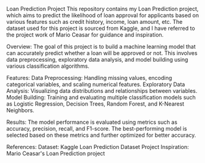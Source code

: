 Loan Prediction Project
This repository contains my Loan Prediction project, which aims to predict the likelihood of loan approval for applicants based on various features such as credit history, income, loan amount, etc. The dataset used for this project is sourced from Kaggle, and I have referred to the project work of Mario Ceasar for guidance and inspiration.

Overview:
The goal of this project is to build a machine learning model that can accurately predict whether a loan will be approved or not. This involves data preprocessing, exploratory data analysis, and model building using various classification algorithms.

Features:
Data Preprocessing: Handling missing values, encoding categorical variables, and scaling numerical features.
Exploratory Data Analysis: Visualizing data distributions and relationships between variables.
Model Building: Training and evaluating multiple classification models such as Logistic Regression, Decision Trees, Random Forest, and K-Nearest Neighbors.

Results:
The model performance is evaluated using metrics such as accuracy, precision, recall, and F1-score. The best-performing model is selected based on these metrics and further optimized for better accuracy.

References:
Dataset: Kaggle Loan Prediction Dataset
Project Inspiration: Mario Ceasar's Loan Prediction project
